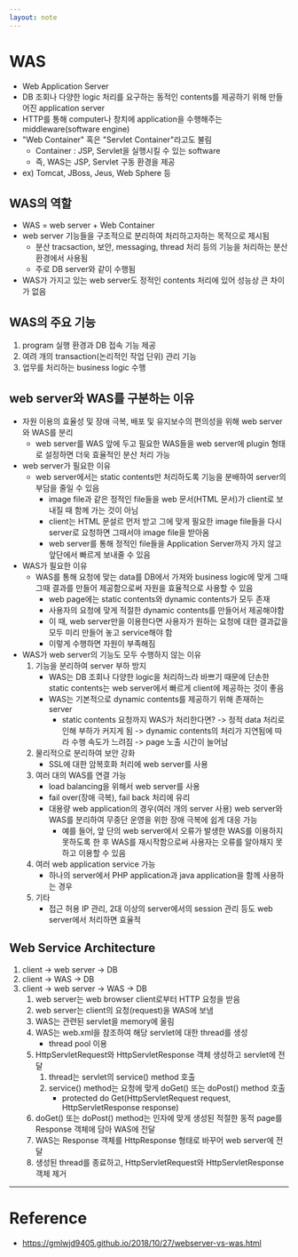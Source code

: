 ```yaml
---
layout: note
---
```


# WAS

- Web Application Server
- DB 조회나 다양한 logic 처리를 요구하는 동적인 contents를 제공하기 위해 만들어진 application server
- HTTP를 통해 computer나 창치에 application을 수행해주는 middleware(software engine)
- "Web Container" 혹은 "Servlet Container"라고도 불림
    - Container : JSP, Servlet을 실행시킬 수 있는 software
    - 즉, WAS는 JSP, Servlet 구동 환경을 제공
- ex) Tomcat, JBoss, Jeus, Web Sphere 등

## WAS의 역할

- WAS = web server + Web Container
- web server 기능들을 구조적으로 분리하여 처리하고자하는 목적으로 제시됨
    - 분산 tracsaction, 보안, messaging, thread 처리 등의 기능을 처리하는 분산 환경에서 사용됨
    - 주로 DB server와 같이 수행됨
- WAS가 가지고 있는 web server도 정적인 contents 처리에 있어 성능상 큰 차이가 없음

## WAS의 주요 기능

1. program 실행 환경과 DB 접속 기능 제공
2. 여려 개의 transaction(논리적인 작업 단위) 관리 기능
3. 업무를 처리하는 business logic 수행

## web server와 WAS를 구분하는 이유

- 자원 이용의 효율성 및 장애 극복, 배포 및 유지보수의 편의성을 위해 web server와 WAS를 분리
    - web server를 WAS 앞에 두고 필요한 WAS들을 web server에 plugin 형태로 설정하면 더욱 효율적인 분산 처리 가능
- web server가 필요한 이유
    - web server에서는 static contents만 처리하도록 기능을 분배하여 server의 부담을 줄일 수 있음
        - image file과 같은 정적인 file들을 web 문서(HTML 문서)가 client로 보내질 때 함께 가는 것이 아님
        - client는 HTML 문설르 먼저 받고 그에 맞게 필요한 image file들을 다시 server로 요청하면 그때서야 image file을 받아옴
        - web server를 통해 정적인 file들을 Application Server까지 가지 않고 앞단에서 빠르게 보내줄 수 있음
- WAS가 필요한 이유
    - WAS를 통해 요청에 맞는 data를 DB에서 가져와 business logic에 맞게 그때그때 결과를 만들어 제공함으로써 자원을 효율적으로 사용할 수 있음
        - web page에는 static contents와 dynamic contents가 모두 존재
        - 사용자의 요청에 맞게 적절한 dynamic contents를 만들어서 제공해야함
        - 이 때, web server만을 이용한다면 사용자가 원하는 요청에 대한 결과값을 모두 미리 만들어 놓고 service해야 함
        - 이렇게 수행하면 자원이 부족해짐
- WAS가 web server의 기능도 모두 수행하지 않는 이유
    1. 기능을 분리하여 server 부하 방지
        - WAS는 DB 조회나 다양한 logic을 처리하느라 바쁘기 때문에 단손한 static contents는 web server에서 빠르게 client에 제공하는 것이 좋음
        - WAS는 기본적으로 dynamic contents를 제공하기 위해 존재하는 server
            - static contents 요청까지 WAS가 처리한다면? -> 정적 data 처리로 인해 부하가 커지게 됨 -> dynamic contents의 처리가 지연됨에 따라 수행 속도가 느려짐 -> page 노출 시간이 늘어남
    2. 물리적으로 분리하여 보안 강화
        - SSL에 대한 암복호화 처리에 web server를 사용
    3. 여러 대의 WAS를 연결 가능
        - load balancing을 위해서 web server를 사용
        - fail over(장애 극복), fail back 처리에 유리
        - 대용량 web application의 경우(여러 개의 server 사용) web server와 WAS를 분리하여 무중단 운영을 위한 장애 극복에 쉽게 대응 가능
            - 예를 들어, 앞 단의 web server에서 오류가 발생한 WAS를 이용하지 못하도록 한 후 WAS를 재시작함으로써 사용자는 오류를 알아채지 못하고 이용할 수 있음
    4. 여러 web application service 가능
        - 하나의 server에서 PHP application과 java application을 함께 사용하는 경우
    5. 기타
        - 접근 허용 IP 관리, 2대 이상의 server에서의 session 관리 등도 web server에서 처리하면 효율적

## Web Service Architecture

1. client -> web server -> DB
2. client -> WAS -> DB
3. client -> web server -> WAS -> DB
    1. web server는 web browser client로부터 HTTP 요청을 받음
    2. web server는 client의 요청(request)을 WAS에 보냄
    3. WAS는 관련된 servlet을 memory에 올림
    4. WAS는 web.xml을 참조하여 해당 servlet에 대한 thread를 생성
        - thread pool 이용
    5. HttpServletRequest와 HttpServletResponse 객체 생성하고 servlet에 전달
        1. thread는 servlet의 service() method 호출
        2. service() method는 요청에 맞게 doGet() 또는 doPost() method 호출
            - protected do Get(HttpServletRequest request, HttpServletResponse response)
    6. doGet() 또는 doPost() method는 인자에 맞게 생성된 적절한 동적 page를 Response 객체에 담아 WAS에 전달
    7. WAS는 Response 객체를 HttpResponse 형태로 바꾸어 web server에 전달
    8. 생성된 thread를 종료하고, HttpServletRequest와 HttpServletResponse 객체 제거

---

# Reference

- https://gmlwjd9405.github.io/2018/10/27/webserver-vs-was.html
